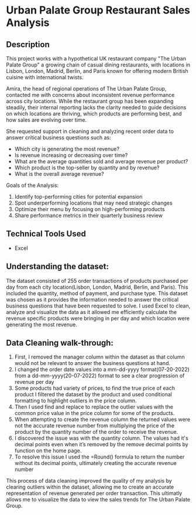 # Urban Palate Group Restaurant Sales Analysis

<h2>Description</h2>

This project works with a hypothetical UK restaurant company "The Urban Palate Group" a growing chain of casual dining restaurants, with locations in Lisbon, London, Madrid, Berlin, and Paris known for offering modern British cuisine with international twists.

Amira, the head of regional operations of The Urban Palate Group, contacted me with concerns about inconsistent revenue performance across city locations. While the restaurant group has been expanding steadily, their internal reporting lacks the clarity needed to guide decisions on which locations are thriving, which products are performing best, and how sales are evolving over time.

She requested support in cleaning and analyzing recent order data to answer critical business questions such as:
  - Which city is generating the most revenue?
  - Is revenue increasing or decreasing over time?
  - What are the average quantities sold and average revenue per product?
  - Which product is the top-seller by quantity and by revenue?
  - What is the overall average revenue? 

Goals of the Analysis:
  1. Identify top-performing cities for potential expansion
  2.  Spot underperforming locations that may need strategic changes
  3. Optimize their menu by focusing on high-performing products
  4. Share performance metrics in their quarterly business review

<h2>Technical Tools Used</h2>

- Excel

<h2>Understanding the dataset:</h2>
The dataset consisted of 255 order transactions of products purchased per day from each city location(Lisbon, London, Madrid, Berlin, and Paris). This included the quantity, method of payment, and purchase type. This dataset was chosen as it provides the information needed to answer the critical business questions that have been requested to solve. I used Excel to clean, analyze and visualize the data as it allowed me efficiently calculate the revenue specific products were bringing in per day and which location were generating the most revenue.

<h2>Data Cleaning walk-through:</h2>

  1. First, I removed the manager column within the dataset as that column would not be relevant to answer the business questions at hand.
  2. I changed the order date values into a mm-dd-yyyy format(07-20-2022) from a dd-mm-yyyy(20-07-2022) format to see a clear progression of revenue per day
  3. Some products had variety of prices, to find the true price of each product I filtered the dataset by the product and used conditional formatting to highlight outliers in the price column.
  4. Then I used find and replace to replace the outlier values with the common price value in the price column for some of the products.
  5. When attempting to create the revenue column the returned values were not the accurate revenue number from multiplying the price of the product by the quantity number of the order to receive the revenue.
  6. I discovered the issue was with the quantity column. The values had it's decimal points even when it’s removed by the remove decimal points by function on the home page.
  7. To resolve this issue I used the =Round() formula to return the number without its decimal points, ultimately creating the accurate revenue number

This process of data cleaning improved the quality of my analysis by clearing outliers within the dataset, allowing me to create an accurate representation of revenue generated per order transaction. This ultimatly allows me to visualize the data to view the sales trends for The Urban Palate Group.
